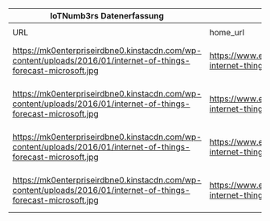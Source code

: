 |IoTNumb3rs Datenerfassung|||||||||||
| ---- | ---- | ---- | ---- | ---- | ---- | ---- | ---- | ---- | ---- | ---- |
||||||||||||
|URL|home_url|filename|device_class|device_count|market_class|market_volume|prognosis_year|publication_year|authorship_class|Dropbox folder|
|https://mk0enterpriseirdbne0.kinstacdn.com/wp-content/uploads/2016/01/internet-of-things-forecast-microsoft.jpg|https://www.enterpriseirregulars.com/104084/roundup-internet-things-forecasts-market-estimates-2015/|file5_internet-of-things-forecast-microsoft.jpg|||revenue|4.59E+12|2018|2014|journalist|marielledemuth/20181216-1800|
|https://mk0enterpriseirdbne0.kinstacdn.com/wp-content/uploads/2016/01/internet-of-things-forecast-microsoft.jpg|https://www.enterpriseirregulars.com/104084/roundup-internet-things-forecasts-market-estimates-2015/|file5_internet-of-things-forecast-microsoft.jpg|||revenue manufacturing|9.13E+11|2018|2014|journalist|marielledemuth/20181216-1800|
|https://mk0enterpriseirdbne0.kinstacdn.com/wp-content/uploads/2016/01/internet-of-things-forecast-microsoft.jpg|https://www.enterpriseirregulars.com/104084/roundup-internet-things-forecasts-market-estimates-2015/|file5_internet-of-things-forecast-microsoft.jpg|||revenue helathcare|3.13E+11|2018|2014|journalist|marielledemuth/20181216-1800|
|https://mk0enterpriseirdbne0.kinstacdn.com/wp-content/uploads/2016/01/internet-of-things-forecast-microsoft.jpg|https://www.enterpriseirregulars.com/104084/roundup-internet-things-forecasts-market-estimates-2015/|file5_internet-of-things-forecast-microsoft.jpg|||revenue transportation|3.25E+11|2018|2014|journalist|marielledemuth/20181216-1800|
